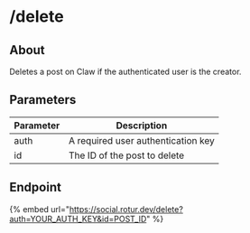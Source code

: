 # /delete

## About

Deletes a post on Claw if the authenticated user is the creator.

## Parameters

| Parameter | Description |
| --------- | ----------- |
| auth      | A required user authentication key |
| id        | The ID of the post to delete |

## Endpoint

{% embed url="https://social.rotur.dev/delete?auth=YOUR_AUTH_KEY&id=POST_ID" %}
